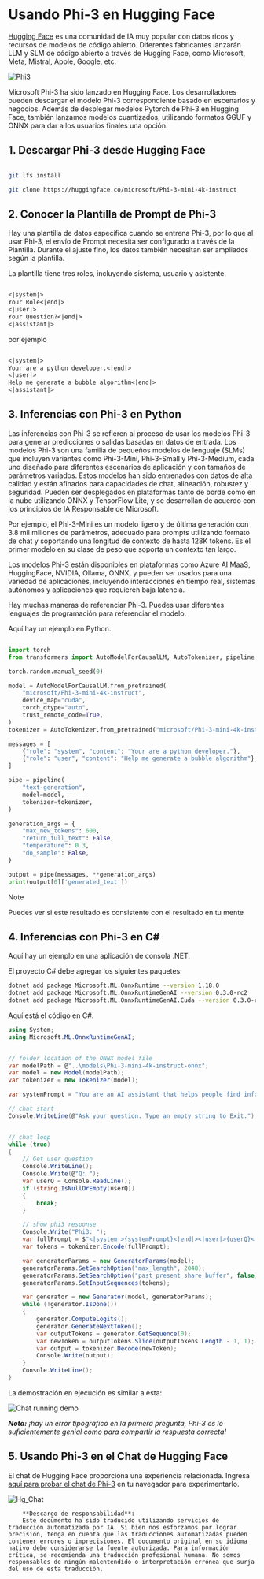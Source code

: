 # **Usando Phi-3 en Hugging Face**

[Hugging Face](https://huggingface.co/) es una comunidad de IA muy popular con datos ricos y recursos de modelos de código abierto. Diferentes fabricantes lanzarán LLM y SLM de código abierto a través de Hugging Face, como Microsoft, Meta, Mistral, Apple, Google, etc.

![Phi3](../../../../translated_images/Hg_Phi3.dc94956455e775c886b69f7430a05b7a42aab729a81fa4083c906812edb475f8.es.png)

Microsoft Phi-3 ha sido lanzado en Hugging Face. Los desarrolladores pueden descargar el modelo Phi-3 correspondiente basado en escenarios y negocios. Además de desplegar modelos Pytorch de Phi-3 en Hugging Face, también lanzamos modelos cuantizados, utilizando formatos GGUF y ONNX para dar a los usuarios finales una opción.


## **1. Descargar Phi-3 desde Hugging Face**

```bash

git lfs install 

git clone https://huggingface.co/microsoft/Phi-3-mini-4k-instruct

```

## **2. Conocer la Plantilla de Prompt de Phi-3**

Hay una plantilla de datos específica cuando se entrena Phi-3, por lo que al usar Phi-3, el envío de Prompt necesita ser configurado a través de la Plantilla. Durante el ajuste fino, los datos también necesitan ser ampliados según la plantilla.

La plantilla tiene tres roles, incluyendo sistema, usuario y asistente.

```txt

<|system|>
Your Role<|end|>
<|user|>
Your Question?<|end|>
<|assistant|>

```

por ejemplo

```txt

<|system|>
Your are a python developer.<|end|>
<|user|>
Help me generate a bubble algorithm<|end|>
<|assistant|>

```

## **3. Inferencias con Phi-3 en Python**

Las inferencias con Phi-3 se refieren al proceso de usar los modelos Phi-3 para generar predicciones o salidas basadas en datos de entrada. Los modelos Phi-3 son una familia de pequeños modelos de lenguaje (SLMs) que incluyen variantes como Phi-3-Mini, Phi-3-Small y Phi-3-Medium, cada uno diseñado para diferentes escenarios de aplicación y con tamaños de parámetros variados. Estos modelos han sido entrenados con datos de alta calidad y están afinados para capacidades de chat, alineación, robustez y seguridad. Pueden ser desplegados en plataformas tanto de borde como en la nube utilizando ONNX y TensorFlow Lite, y se desarrollan de acuerdo con los principios de IA Responsable de Microsoft.

Por ejemplo, el Phi-3-Mini es un modelo ligero y de última generación con 3.8 mil millones de parámetros, adecuado para prompts utilizando formato de chat y soportando una longitud de contexto de hasta 128K tokens. Es el primer modelo en su clase de peso que soporta un contexto tan largo.

Los modelos Phi-3 están disponibles en plataformas como Azure AI MaaS, HuggingFace, NVIDIA, Ollama, ONNX, y pueden ser usados para una variedad de aplicaciones, incluyendo interacciones en tiempo real, sistemas autónomos y aplicaciones que requieren baja latencia.

Hay muchas maneras de referenciar Phi-3. Puedes usar diferentes lenguajes de programación para referenciar el modelo.

Aquí hay un ejemplo en Python.

```python

import torch
from transformers import AutoModelForCausalLM, AutoTokenizer, pipeline

torch.random.manual_seed(0)

model = AutoModelForCausalLM.from_pretrained(
    "microsoft/Phi-3-mini-4k-instruct", 
    device_map="cuda", 
    torch_dtype="auto", 
    trust_remote_code=True, 
)
tokenizer = AutoTokenizer.from_pretrained("microsoft/Phi-3-mini-4k-instruct")

messages = [
    {"role": "system", "content": "Your are a python developer."},
    {"role": "user", "content": "Help me generate a bubble algorithm"},
]

pipe = pipeline(
    "text-generation",
    model=model,
    tokenizer=tokenizer,
)

generation_args = {
    "max_new_tokens": 600,
    "return_full_text": False,
    "temperature": 0.3,
    "do_sample": False,
}

output = pipe(messages, **generation_args)
print(output[0]['generated_text'])


```

> [!NOTE]
> Puedes ver si este resultado es consistente con el resultado en tu mente

## **4. Inferencias con Phi-3 en C#**

Aquí hay un ejemplo en una aplicación de consola .NET.

El proyecto C# debe agregar los siguientes paquetes:

```bash
dotnet add package Microsoft.ML.OnnxRuntime --version 1.18.0
dotnet add package Microsoft.ML.OnnxRuntimeGenAI --version 0.3.0-rc2
dotnet add package Microsoft.ML.OnnxRuntimeGenAI.Cuda --version 0.3.0-rc2
```

Aquí está el código en C#.

```csharp
using System;
using Microsoft.ML.OnnxRuntimeGenAI;


// folder location of the ONNX model file
var modelPath = @"..\models\Phi-3-mini-4k-instruct-onnx";
var model = new Model(modelPath);
var tokenizer = new Tokenizer(model);

var systemPrompt = "You are an AI assistant that helps people find information. Answer questions using a direct style. Do not share more information that the requested by the users.";

// chat start
Console.WriteLine(@"Ask your question. Type an empty string to Exit.");


// chat loop
while (true)
{
    // Get user question
    Console.WriteLine();
    Console.Write(@"Q: ");
    var userQ = Console.ReadLine();    
    if (string.IsNullOrEmpty(userQ))
    {
        break;
    }

    // show phi3 response
    Console.Write("Phi3: ");
    var fullPrompt = $"<|system|>{systemPrompt}<|end|><|user|>{userQ}<|end|><|assistant|>";
    var tokens = tokenizer.Encode(fullPrompt);

    var generatorParams = new GeneratorParams(model);
    generatorParams.SetSearchOption("max_length", 2048);
    generatorParams.SetSearchOption("past_present_share_buffer", false);
    generatorParams.SetInputSequences(tokens);

    var generator = new Generator(model, generatorParams);
    while (!generator.IsDone())
    {
        generator.ComputeLogits();
        generator.GenerateNextToken();
        var outputTokens = generator.GetSequence(0);
        var newToken = outputTokens.Slice(outputTokens.Length - 1, 1);
        var output = tokenizer.Decode(newToken);
        Console.Write(output);
    }
    Console.WriteLine();
}
```

La demostración en ejecución es similar a esta:

![Chat running demo](../../../../imgs/02/csharp/20SampleConsole.gif)

***Nota:** ¡hay un error tipográfico en la primera pregunta, Phi-3 es lo suficientemente genial como para compartir la respuesta correcta!*

## **5. Usando Phi-3 en el Chat de Hugging Face**

El chat de Hugging Face proporciona una experiencia relacionada. Ingresa [aquí para probar el chat de Phi-3](https://huggingface.co/chat/models/microsoft/Phi-3-mini-4k-instruct) en tu navegador para experimentarlo.

![Hg_Chat](../../../../translated_images/Hg_Chat.6ca1ac61a91bc770f0fb8043586eaf117397de78a5f3c77dac81a6f115c5347c.es.png)

        **Descargo de responsabilidad**:
        Este documento ha sido traducido utilizando servicios de traducción automatizada por IA. Si bien nos esforzamos por lograr precisión, tenga en cuenta que las traducciones automatizadas pueden contener errores o imprecisiones. El documento original en su idioma nativo debe considerarse la fuente autorizada. Para información crítica, se recomienda una traducción profesional humana. No somos responsables de ningún malentendido o interpretación errónea que surja del uso de esta traducción.